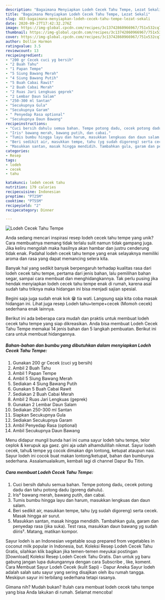 ```yaml
---
description: "Bagaimana Menyiapkan Lodeh Cecek Tahu Tempe, Lezat Sekali"
title: "Bagaimana Menyiapkan Lodeh Cecek Tahu Tempe, Lezat Sekali"
slug: 483-bagaimana-menyiapkan-lodeh-cecek-tahu-tempe-lezat-sekali
date: 2020-09-27T17:42:32.276Z
image: https://img-global.cpcdn.com/recipes/3c13742860966967/751x532cq70/lodeh-cecek-tahu-tempe-foto-resep-utama.jpg
thumbnail: https://img-global.cpcdn.com/recipes/3c13742860966967/751x532cq70/lodeh-cecek-tahu-tempe-foto-resep-utama.jpg
cover: https://img-global.cpcdn.com/recipes/3c13742860966967/751x532cq70/lodeh-cecek-tahu-tempe-foto-resep-utama.jpg
author: Dollie Harmon
ratingvalue: 3.5
reviewcount: 13
recipeingredient:
- "200 gr Cecek cuci yg bersih"
- "2 Buah Tahu"
- "1 Papan Tempe"
- "5 Siung Bawang Merah"
- "4 Siung Bawang Putih"
- "5 Buah Cabai Rawit"
- "2 Buah Cabai Merah"
- "2 Ruas Jari Lengkuas geprek"
- "2 Lembar Daun Salam"
- "250-300 ml Santan"
- "Secukupnya Gula"
- "Secukupnya Garam"
- " Penyedap Rasa optional"
- "Secukupnya Daun Bawang"
recipeinstructions:
- "Cuci bersih dahulu semua bahan. Tempe potong dadu, cecek potong dadu dan tahu potong dadu (goreng dahulu)."
- "Iris² bawang merah, bawang putih, dan cabai."
- "Tumis bumbu hingga layu dan harum, masukkan lengkuas dan daun salam."
- "Beri sedikit air, masukkan tempe, tahu (yg sudah digoreng) serta cecek. Masak hingga air surut."
- "Masukkan santan, masak hingga mendidih. Tambahkan gula, garam dan penyedap rasa (jika suka). Test rasa, masukkan daun bawang yg sudah diiris². Matang, matikan kompor."
categories:
- Resep
tags:
- lodeh
- cecek
- tahu

katakunci: lodeh cecek tahu 
nutrition: 179 calories
recipecuisine: Indonesian
preptime: "PT25M"
cooktime: "PT55M"
recipeyield: "2"
recipecategory: Dinner

---
```



![Lodeh Cecek Tahu Tempe](https://img-global.cpcdn.com/recipes/3c13742860966967/751x532cq70/lodeh-cecek-tahu-tempe-foto-resep-utama.jpg)

Anda sedang mencari inspirasi resep lodeh cecek tahu tempe yang unik? Cara membuatnya memang tidak terlalu sulit namun tidak gampang juga. Jika keliru mengolah maka hasilnya akan hambar dan justru cenderung tidak enak. Padahal lodeh cecek tahu tempe yang enak selayaknya memiliki aroma dan rasa yang dapat memancing selera kita.

Banyak hal yang sedikit banyak berpengaruh terhadap kualitas rasa dari lodeh cecek tahu tempe, pertama dari jenis bahan, lalu pemilihan bahan segar, sampai cara membuat dan menghidangkannya. Tak perlu pusing jika hendak menyiapkan lodeh cecek tahu tempe enak di rumah, karena asal sudah tahu triknya maka hidangan ini bisa menjadi sajian spesial.

Begini saja juga sudah enak kok 😁 tia wati. Langsung saja kita coba masak hidangan ini. Lihat juga resep Lodeh tahu+tempe+cecek (Momoh cecek) sederhana enak lainnya.


Berikut ini ada beberapa cara mudah dan praktis untuk membuat lodeh cecek tahu tempe yang siap dikreasikan. Anda bisa membuat Lodeh Cecek Tahu Tempe memakai 14 jenis bahan dan 5 langkah pembuatan. Berikut ini cara untuk membuat hidangannya.

<!--inarticleads1-->

##### Bahan-bahan dan bumbu yang dibutuhkan dalam menyiapkan Lodeh Cecek Tahu Tempe:

1. Gunakan 200 gr Cecek (cuci yg bersih)
1. Ambil 2 Buah Tahu
1. Ambil 1 Papan Tempe
1. Ambil 5 Siung Bawang Merah
1. Sediakan 4 Siung Bawang Putih
1. Gunakan 5 Buah Cabai Rawit
1. Sediakan 2 Buah Cabai Merah
1. Ambil 2 Ruas Jari Lengkuas (geprek)
1. Gunakan 2 Lembar Daun Salam
1. Sediakan 250-300 ml Santan
1. Siapkan Secukupnya Gula
1. Sediakan Secukupnya Garam
1. Ambil  Penyedap Rasa (optional)
1. Ambil Secukupnya Daun Bawang


Menu didapur mungil bunda hari ini cuma sayur lodeh tahu tempe, telor ceplok &amp; kerupuk aja gaez. gini aja udah alhamdulillah nikmat. Sayur lodeh cecek, tahu&amp; tempe yg cocok dimakan dgn lontong, ketupat ataupun nasi. Sayur lodeh ini cocok buat makan lontong/ketupat, bahan dan bumbunya sederhana. Assalamualaikum, kembali lagi di channel Dapur Bu Titin. 

<!--inarticleads2-->

##### Cara membuat Lodeh Cecek Tahu Tempe:

1. Cuci bersih dahulu semua bahan. Tempe potong dadu, cecek potong dadu dan tahu potong dadu (goreng dahulu).
1. Iris² bawang merah, bawang putih, dan cabai.
1. Tumis bumbu hingga layu dan harum, masukkan lengkuas dan daun salam.
1. Beri sedikit air, masukkan tempe, tahu (yg sudah digoreng) serta cecek. Masak hingga air surut.
1. Masukkan santan, masak hingga mendidih. Tambahkan gula, garam dan penyedap rasa (jika suka). Test rasa, masukkan daun bawang yg sudah diiris². Matang, matikan kompor.


Sayur lodeh is an Indonesian vegetable soup prepared from vegetables in coconut milk popular in Indonesia, but. Koleksi Resep Lodeh Cecek Tahu Gratis, silahkan klik bagikan jika temen-temen meyukai postingan [Download] Koleksi Resep Lodeh Cecek Tahu Gratis. Dan untuk yg baru gabung jangan lupa dukungannya dengan cara Subscribe , like, koment. Cara Membuat Sayur Lodeh Cecek (kulit Sapi) - Dapur Aneka Sayur lodeh adalah salah satu sayur yang sering disajikan oleh ibu rumah tangga. Meskipun sayur ini terbilang sederhana tetapi rasanya. 

Gimana nih? Mudah bukan? Itulah cara membuat lodeh cecek tahu tempe yang bisa Anda lakukan di rumah. Selamat mencoba!
